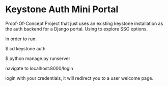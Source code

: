 # Keystone Auth Mini Portal
Proof-Of-Concept Project that just uses an existing keystone installation as the auth backend for a Django portal. Using to explore SSO options.

In order to run:

$ cd keystone auth

$ python manage.py runserver 

navigate to localhost:8000/login

login with your credentials, it will redirect you to a user welcome page. 
